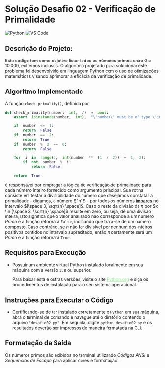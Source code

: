 # Solução Desafio 02 - Verificação de Primalidade
![Python](https://img.shields.io/badge/Python-512BD4?style=flat&logo=python&logoColor=yellow)
![VS Code](https://img.shields.io/badge/VScode-007ACC?style=flat&logo=visualstudiocode&logoColor=white)

## Descrição do Projeto:
Este código tem como objetivo listar todos os números primos entre 0 e 10.000, extremos inclusos. O algorítmo projetado para solucionar este problema foi desenvolvido em linguagem Python com o uso de otimizações matemáticas visando aprimorar a eficácia da verificação de primalidade.

## Algoritmo Implementado
A função `check_primality()`, definida por

```python
def check_primality(number:  int,  /)  →  bool:
    assert  isinstance(number,  int),  "\'number\' must be of type \'int\'."

    if  number  <=  1:
        return  False
    if  number  ==  2:
        return  True
    if  number  %  2  ==  0:
        return  False

    for  i  in  range(3,  int(number  **  (1  /  2))  +  1,  2):
        if  not  number  %  i:
            return  False

    return  True
```

é responsável por empregar a lógica de verificação de primalidade para cada número inteiro fornecido como argumento principal. Sua rotina consiste em testar a divisibilidade do número que desejamos constatar a primalidade - digamos, o número $"n"$ - por todos os números <u style="font-weight: 500">ímpares</u> no intervalo $[\space 3, \sqrt{n} \space]$. Caso o resto da divisão de $n$ por $x \in [\space 3, \sqrt{n} \space]$ resulte em zero, ou seja, dê uma divisão inteira, isto significa que o valor analisado não corresponde a um número _Primo_ e a função retornará `False`, indicando que trata-se de um número composto. Caso contrário, se $n$ não for divisível por nenhum dos inteiros positivos contidos no intervalo supracitado, então $n$ certamente será um _Primo_ e a função retornará `True`.

## Requisitos para Execução
- Possuir um ambiente virtual Python instalado localmente em sua máquina com a versão `3.8` ou superior.

    Para baixar esta e outras versões, visite o site <a href="https://www.python.org/downloads/" style="color: lightgreen">Python.org</a> e siga os procedimentos de instalação para o seu sistema operacional.

## Instruções para Executar o Código
- Certificando-se de ter instalado corretamente o <code>Python</code> em sua máquina, abra o terminal de comando e navegue até o diretório contendo o arquivo <code>"desafio02.py"</code>. Em seguida, digite <code>python desafio02.py</code> e os resultados deverão ser impressos de maneira formatada na CLI.


## Formatação da Saída
Os números primos são exibidos no terminal utilizando _Códigos ANSI_ e _Sequências de Escape_ para aplicar cores e formatação.
